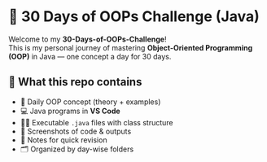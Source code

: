 # 🚀 30 Days of OOPs Challenge (Java)

Welcome to my **30-Days-of-OOPs-Challenge**!  
This is my personal journey of mastering **Object-Oriented Programming (OOP)** in Java — one concept a day for 30 days.  

## 📌 What this repo contains
- 📖 Daily OOP concept (theory + examples)  
- 💻 Java programs in **VS Code**  
- 🧑‍💻 Executable `.java` files with class structure  
- 📸 Screenshots of code & outputs  
- 📝 Notes for quick revision  
- 🗂️ Organized by day-wise folders
